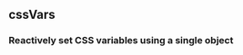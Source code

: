<script lang="ts">
	import { subDays, subMonths } from 'date-fns';

	import Preview from '$lib/components/Preview.svelte';
	import TextField from '$lib/components/TextField.svelte';

	import cssVars from '$lib/actions/cssVars';

	let styleVars = { background: '#ddd', border: '1px solid #aaa' };
</script>

## cssVars

### Reactively set CSS variables using a single object

<Preview>
	<div class="grid gap-4" use:cssVars={styleVars}>
		<div class="w-10 h-10 rounded" style="background-color: var(--background); border: var(--border)" />
		<div class="grid grid-flow-col gap-2">
			<TextField label="Background" bind:value={styleVars.background} />
			<TextField label="Border" bind:value={styleVars.border} />
		</div>
	</div>
</Preview>
